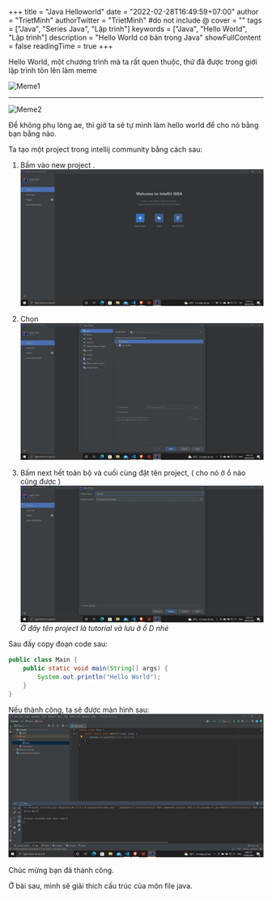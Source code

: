 +++
title = "Java Helloworld"
date = "2022-02-28T16:49:59+07:00"
author = "TrietMinh"
authorTwitter = "TrietMinh" #do not include @
cover = ""
tags = ["Java", "Series Java", "Lập trình"]
keywords = ["Java", "Hello World", "Lập trình"]
description = "Hello World cơ bản trong Java"
showFullContent = false
readingTime = true
+++

Hello World, một chương trình mà ta rất quen thuộc, thứ đã được trong giới lập trình tôn lên làm meme

![Meme1](https://starecat.com/content/wp-content/uploads/time-to-learn-to-code-working-hard-to-get-hello-world-meme.jpg)

------

![Meme2](https://i.redd.it/wwlt3ytr5hh41.jpg)

Để không phụ lòng ae, thì giờ ta sẽ tự mình làm hello world để cho nó bằng bạn bằng nào.

Ta tạo một project trong intellij community bằng cách sau:

1. Bấm vào new project
.
![Create new project](/resources//_gen/images/java/helloworld/newproject.jpg)

1. Chọn 
![Select options](/resources/_gen/images/java/helloworld/selectoption1.jpg)

1. Bấm next hết toàn bộ và cuối cùng đặt tên project, ( cho nó ở ổ nào cũng được )
![Select options](/resources/_gen/images/java/helloworld/selectoption2.jpg)
*Ở đây tên project là tutorial và lưu ở ổ D nhé*

Sau đấy copy đoạn code sau:
```java
public class Main {
    public static void main(String[] args) {
        System.out.println("Hello World");
    }
}

```

Nếu thành công, ta sẽ được màn hình sau: 
![Hello World](/resources/_gen/images/java/helloworld/helloworldsuccess.jpg)

Chúc mừng bạn đã thành công.

Ở bài sau, mình sẽ giải thích cấu trúc của môn file java.